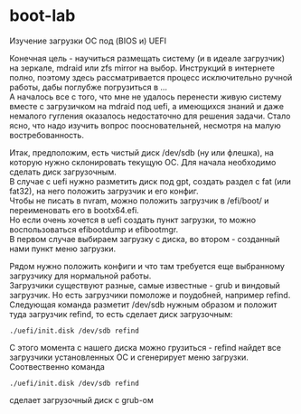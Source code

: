 # boot-lab
Изучение загрузки ОС под (BIOS и) UEFI

Конечная цель - научиться размещать систему (и в идеале загрузчик) на зеркале, mdraid или zfs mirror на выбор.
Инструкций в интернете полно, поэтому здесь рассматривается процесс исключительно ручной работы, дабы поглубже погрузиться в ...   
А началось все с того, что мне не удалось перенести живую систему вместе с загрузичком на mdraid под uefi, а имеющихся знаний и даже немалого гугления оказалось недостаточно для решения задачи. Стало ясно, что надо изучить вопрос поосновательней, несмотря на малую востребованность.  

Итак, предположим, есть чистый диск /dev/sdb (ну или флешка), на которую нужно склонировать текущую ОС.
Для начала необходимо сделать диск загрузочным.  
В случае с uefi нужно разметить диск под gpt, создать раздел с fat (или fat32), на него положить загрузчик и его конфиг.  
Чтобы не писать в nvram, можно положить загрузчик в /efi/boot/ и переименовать его в bootx64.efi.  
Но если очень хочется в uefi создать пункт загрузки, то можно воспользоваться efibootdump и efibootmgr.  
В первом случае выбираем загрузку с диска, во втором - созданный нами пункт меню загрузки.  

Рядом нужно положить конфиги и что там требуется еще выбранному загрузчику для нормальной работы.  
Загрузчики существуют разные, самые известные - grub и виндовый загрузчик. Но есть загрузчики помоложе и поудобней, например refind.  
Следующая команда разметит /dev/sdb нужным образом и положит туда загрузчик refind, то есть сделает диск загрузочным:  
```
./uefi/init.disk /dev/sdb refind
```  
С этого момента с нашего диска можно грузиться - refind найдет все загрузчики установленных ОС и сгенерирует меню загрузки.  
Соотвественно команда
```
./uefi/init.disk /dev/sdb refind
```  
сделает загрузочный диск с grub-ом
